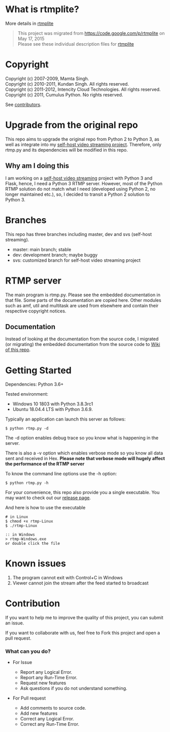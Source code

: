# What is rtmplite? #
More details in [rtmplite](https://github.com/KnugiHK/rtmplite3/wiki/rtmplite)

> This project was migrated from <https://code.google.com/p/rtmplite> on May 17, 2015  
> Please see these individual description files for [rtmplite](/rtmplite.md)

# Copyright #

Copyright (c) 2007-2009, Mamta Singh.  
Copyright (c) 2010-2011, Kundan Singh. All rights reserved.  
Copyright (c) 2011-2012, Intencity Cloud Technologies. All rights reserved.  
Copyright (c) 2011, Cumulus Python. No rights reserved.  

See [contributors](/people.png).

# Upgrade from the original repo #
This repo aims to upgrade the original repo from Python 2 to Python 3, as well as integrate into my [self-host video streaming project](https://github.com/KnugiHK/video-streaming). Therefore, only rtmp.py and its dependencies will be modified in this repo.

## Why am I doing this ##
I am working on a [self-host video streaming](https://github.com/KnugiHK/video-streaming) project with Python 3 and Flask, hence, I need a Python 3 RTMP server. However, most of the Python RTMP solution do not match what I need (developed using Python 2, no longer maintained etc.), so, I decided to transit a Python 2 solution to Python 3.

# Branches #
This repo has three branches including master, dev and svs (self-host streaming).

* master: main branch; stable
* dev: development branch; maybe buggy
* svs: customized branch for self-host video streaming project

# RTMP server #

The main program is rtmp.py. Please see the embedded documentation in that file.
Some parts of the documentation are copied here. Other modules such as amf, util
and multitask are used from elsewhere and contain their respective copyright 
notices.

## Documentation ##
Instead of looking at the documentation from the source code, I migrated (or migrating) the embedded documentation from the source code to [Wiki of this repo](https://github.com/KnugiHK/rtmplite3/wiki).

# Getting Started #

Dependencies: Python 3.6+

Tested environment:
* Windows 10 1803 with Python 3.8.3rc1
* Ubuntu 18.04.4 LTS with Python 3.6.9.

Typically an application can launch this server as follows:
```
$ python rtmp.py -d
```
The -d option enables debug trace so you know what is happening in the server. 

There is also a -v option which enables verbose mode so you know all data sent and received in Hex. **Please note that verbose mode will hugely affect the performance of the RTMP server**

To know the command line options use the -h option:
```
$ python rtmp.py -h
```
For your convenience, this repo also provide you a single executable. You may want to check out our [release page](https://github.com/KnugiHK/rtmplite3/releases).

And here is how to use the executable
```Shell
# in Linux
$ chmod +x rtmp-Linux
$ ./rtmp-Linux

:: in Windows
> rtmp-Windows.exe
or double click the file
```

# Known issues
1. The program cannot exit with Control+C in Windows
2. Viewer cannot join the stream after the feed started to broadcast

# Contribution #
If you want to help me to improve the quality of this project, you can submit an issue.

If you want to collaborate with us, feel free to Fork this project and open a pull request.

### What can you do? ###

* For Issue
  * Report any Logical Error.
  * Report any Run-Time Error.
  * Request new features
  * Ask questions if you do not understand something.

* For Pull request
  * Add comments to source code.
  * Add new features
  * Correct any Logical Error.
  * Correct any Run-Time Error.

